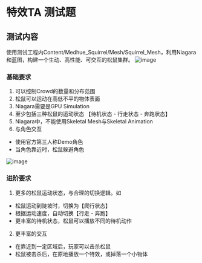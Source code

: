 # 特效TA 测试题
## 测试内容
使用测试工程内Content/Medhue_Squirrel/Mesh/Squirrel_Mesh，利用Niagara和蓝图，构建一个生动、高性能、可交互的松鼠集群。
![image](https://github.com/user-attachments/assets/aca83a29-0746-4b07-b7f4-da5bc4d174d1)


### 基础要求
1. 可以控制Crowd的数量和分布范围
2. 松鼠可以运动在高低不平的物体表面
3. Niagara需要是GPU Simulation
4. 至少包括三种松鼠的运动状态 【待机状态 - 行走状态 - 奔跑状态】 
5. Niagara中，不能使用Skeletal Mesh与Skeletal Animation
6. 与角色交互
- 使用官方第三人称Demo角色
- 当角色靠近时，松鼠躲避角色

![image](https://github.com/user-attachments/assets/a0d4937c-6912-4ded-89f7-c02e25a6002c)


### 进阶要求	
1. 更多的松鼠运动状态，与合理的切换逻辑。如
- 松鼠运动到陡坡时，切换为【爬行状态】
- 根据运动速度，自动切换【行走 - 奔跑】
- 更丰富的待机状态，松鼠可以播放不同的待机动作
2. 更丰富的交互
- 在靠近到一定区域后，玩家可以击杀松鼠
- 松鼠被击杀后，在原地播放一个特效，或掉落一个小物体
